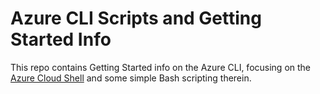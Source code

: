 # Azure CLI Scripts and Getting Started Info

This repo contains Getting Started info on the Azure CLI, focusing on the [Azure Cloud Shell](https://shell.azure.com/) and some simple Bash scripting therein.
